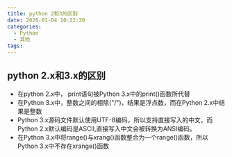 ```yaml
---
title: python 2和3的区别
date: 2020-01-04 10:22:30
categories:
  - Python
  - 其他
tags:
---
```


## python 2.x和3.x的区别

* 在python 2.x中， print语句被Python 3.x中的print()函数所代替
* 在Python 3.x中，整数之间的相除("/")，结果是浮点数，而在Python 2.x中结果是整数
* Python 3.x源码文件默认使用UTF-8编码，所以支持直接写入的中文，而Python 2.x默认编码是ASCII,直接写入中文会被转换为ANSI编码。
* 在Python 3.x中将range()与xrang()函数整合为一个range()函数，所以Python 3.x中不存在xrange()函数